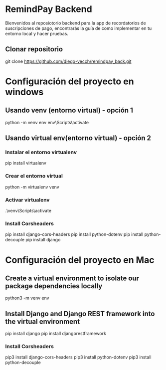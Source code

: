 # RemindPay Backend
Bienvenidos al reposiotorio backend para la app de recordatorios de suscripciones de pago, encontrarás la guía de como implementar en tu entorno local y hacer pruebas. 
## Clonar repositorio
git clone https://github.com/diego-vecch/remindpay_back.git

# Configuración del proyecto en windows 

## Usando venv (entorno virtual) - opción 1
python -m venv env
env\Scripts\activate

## Usando virtual env(entorno virtual) - opción 2

### Instalar el entorno  virtualenv
pip install virtualenv

### Crear el entorno virtual
python -m virtualenv venv

### Activar virtualenv
.\venv\Scripts\activate

### Install Corsheaders
pip install django-cors-headers
pip install python-dotenv
pip install python-decouple
pip install django
# Configuración del proyecto en Mac
## Create a virtual environment to isolate our package dependencies locally
python3 -m venv env

## Install Django and Django REST framework into the virtual environment
pip install django
pip install djangorestframework

### Install Corsheaders
pip3 install django-cors-headers
pip3 install python-dotenv
pip3 install python-decouple
